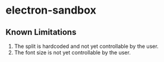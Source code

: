 # electron-sandbox
## Known Limitations
1. The split is hardcoded and not yet controllable by the user.
2. The font size is not yet controllable by the user.